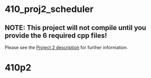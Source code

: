 # 410_proj2_scheduler
## NOTE:  This project will not compile until you provide the 6 required cpp files!
Please see the <a href="https://github.com/CNUClasses/CPSC410/blob/master/content/projects/proj2_scheduler/410_P2_scheduler.pdf"> Project 2 description</a> for further information.
# 410p2
